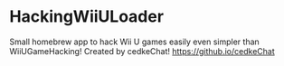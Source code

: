 # HackingWiiULoader
Small homebrew app to hack Wii U games easily even simpler than WiiUGameHacking!
Created by cedkeChat!
https://github.io/cedkeChat
